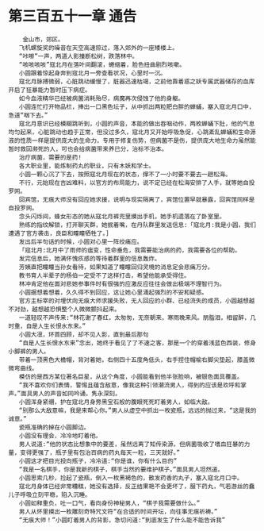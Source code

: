 # 第三百五十一章 通告
        金山市，郊区。
       飞机螺旋奖的噪音在天空高速掠过，落入郊外的一座矮楼上。
       “咔嚓”一声，两道人影撞断松树，跌落林中。
       “咳咳咳咳”寇北月在落叶间翻滚，蜷缩着，脸色扭曲剧烈咳嗽。
       小圆跟着惊起身奔到寇北月一旁查看状况，心里时一沉。
       寇北月脉搏微弱，心脏跳动缓慢了，脏器迅速枯竭，之前他靠着惑之妖专属武器储存的血库开启了狂暴能力暂时压下病症。
       如今血液精华已经被病菌消耗殆尽，病魔再次侵蚀了他的身躯。
       小圆连忙打开物品栏，捧出一口黑色坛子，从中抓出两粒肥白胖的蝉蛹，塞入寇北月口中，急道“咽下去。”
       寇北月意识已经模糊跳听到，小圆的声音，本能的做出吞咽动作，两枚蝉蛹下肚，他的气息均匀起来，心脏跳动也趋于正常，但没过多久，寇北月又开始呼吸急促，心跳紊乱蝉蛹和生命源液的性质一样是提供庞大的生命力，专用于修复伤势，但病菌不是伤，提供庞大地生命力虽然能暂时救回濒死的人，可也会给病菌带来养已分，治标不治本。
       治疗病菌，需要的是药!
       各大职业里，能炼制药丸的职业，只有木妖和学士。
       小圆一颗心沉了下去，按照寇北月现在的状态，撑不了一小时要不要去一趟松海。
       不行，元始现在吉凶难料，以官方的布局能力，说不定已经在松海安排了人手，就等她自投罗网。
       回宾馆，无痕大师没有回应她求援，说明与现实隔离了，宾馆位置早就暴露，回宾馆同样是自投罗网。
       念头闪烁间，蜂女形态的她从寇北月裤兜里摸出手机，她手机遗落在了卧室里。
       熟练的指纹解锁，打开聊天群，她抿着嘴，在丹队群里发送信息:「寇北月:我是小圆，我们遭遇了官方袭击，良臣和瞳瞳牺牲了。]
       发出后半句话的时候，小圆对心里一阵绞痛应。
       「寇北月:北月中了雨师的瘟变，性命垂危，我需要能治病的药，我需要各位的帮助。
       发完信息后，她满怀愧疚感的等待着群里的信息轰炸。
       芳姨直把瞳瞳当孙女看待，如果知道了瞳瞳回归灵境的消息定会悲痛万分。
       教书育人半辈子的杨伯一定受不了这样打击，希望他能承受得住。
       林冲肯定他在面对悲她参事件时有很强的应激反应往往会做出极端不理智行为。
       小圆据想着想着，久久得不到回应，这让她心里涌起强烈的不安和疑感。
       官方主标宰的对埋伏向无痕大师求援失败，无人回应的小群、已经流失的成员，小圆越想越不对劲，越想越恐惧整个人微微颤抖起来。
       一道轻叹不声传来:“林花谢了春红，太匆匆，无奈朝来，寒雨晚来风。朋脂泪，相留醉，几时重，自是人生长恨水东来。”
       小圆大凛，环首四顾，却不见人影，直到最后那句
       “自是人生长恨水东来”念出，她终于看见了了不速之客，那是一个的穿着浅蓝色西装，修身小脚裤的男人。
       带着一顶黑色大檐帽，背对着她，右侧四十五度角低头，右手捏住帽榆右脚尖垫起，膝盖微微弯曲线。
       模仿的是西方某位著名巨星，从这个角度，小圆能看到他半张脸响，被银色面具覆盖。
       “我不喜欢你们表情，警惕且蕴含敌意，像我这种引领潮流男人，得到的应该是欢呼和掌声。”面具男人的声音如同吟诵，隽永深刻。
       小圆浑身紧绷，护在寇北月身旁黑宝石般的腹眼死死盯着男人，如临大敌。
       “别那么大敌意嘛，我是来帮心你。”男人从虚空中抓出一枚瓷瓶，远远的抛过来，“这是我的诚意。”
       瓷瓶准确的掉在小圆脚边。
       小圆没有理会，冷冷地盯着他。
       男人说道:“他的状态比想象中的要差，虽然远离了知传染源，但病菌吸收了嗜血狂暴的力量，变得更强了，瓶子里有包治百病的药丸每天一粒，三天就好。”
       小圆这才把目光投向瓶子，冷冷道:“你是谁，你有什么目的”
       “我是一名棋手，你是我新的棋子，棋手当然的要维护棋子。”面具男人坦然道。
       小圆思索几秒，捡起了瓷瓶，倒入一枚黑褐色的，散发药香的丸子，塞入寇北月口中。
       寇北月身体已经非常糟糕，她没有选择，反正结果艳不会更坏了，服下药丸，气若游丝的蠢儿子呼吸立刻平稳，陷入沉睡。
       小圆如释重负，吐一口气，看向身份神秘男人，“棋子我需要做什么。”
       男人从怀里摸出一枚雕刻奇特咒文符“在合适的时间开坛，向往事无痕祈祷。”
       “无痕大师！”小圆盯着男人的背影，急切问道:“到底发生了什么能不能告诉我”